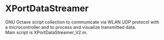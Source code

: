 # XPortDataStreamer
GNU Octave script collection to communicate via WLAN UDP protocol with a microcontroller and to process and visualize transmitted data.  
Main script is XPortDataStreamer_V2.m. 

